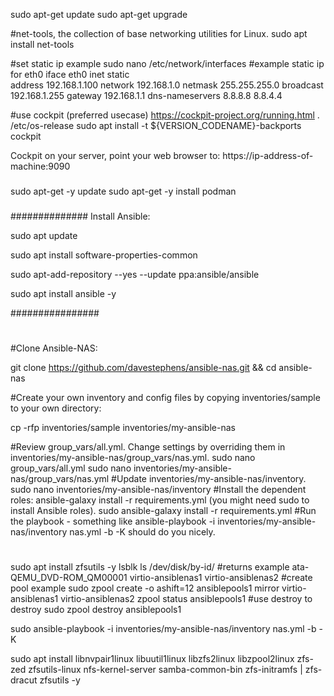 
sudo apt-get update
sudo apt-get upgrade

#net-tools, the collection of base networking utilities for Linux.
sudo apt install net-tools

#set static ip example
sudo nano /etc/network/interfaces
#example static ip for eth0
iface eth0 inet static    
    address 192.168.1.100
    network 192.168.1.0
    netmask 255.255.255.0
    broadcast 192.168.1.255
    gateway 192.168.1.1
    dns-nameservers 8.8.8.8 8.8.4.4


#use cockpit (preferred usecase) https://cockpit-project.org/running.html
. /etc/os-release
sudo apt install -t ${VERSION_CODENAME}-backports cockpit


Cockpit on your server, point your web browser to: https://ip-address-of-machine:9090

###
sudo apt-get -y update
sudo apt-get -y install podman

###

##############
Install Ansible:

sudo apt update

sudo apt install software-properties-common

sudo apt-add-repository --yes --update ppa:ansible/ansible

sudo apt install ansible -y

################
#
#Clone Ansible-NAS:

git clone https://github.com/davestephens/ansible-nas.git && cd ansible-nas

#Create your own inventory and config files by copying inventories/sample to your own directory:

cp -rfp inventories/sample inventories/my-ansible-nas

#Review group_vars/all.yml. Change settings by overriding them in inventories/my-ansible-nas/group_vars/nas.yml.
sudo nano group_vars/all.yml
sudo nano inventories/my-ansible-nas/group_vars/nas.yml
#Update inventories/my-ansible-nas/inventory.
sudo nano inventories/my-ansible-nas/inventory
#Install the dependent roles: ansible-galaxy install -r requirements.yml (you might need sudo to install Ansible roles).
sudo ansible-galaxy install -r requirements.yml 
#Run the playbook - something like ansible-playbook -i inventories/my-ansible-nas/inventory nas.yml -b -K should do you nicely.

#
sudo apt install zfsutils -y
lsblk
ls /dev/disk/by-id/
#returns example
ata-QEMU_DVD-ROM_QM00001  virtio-ansiblenas1  virtio-ansiblenas2
#create pool example 
sudo zpool create -o ashift=12 ansiblepools1 mirror virtio-ansiblenas1 virtio-ansiblenas2
zpool status ansiblepools1
#use destroy to destroy
sudo zpool destroy ansiblepools1


sudo ansible-playbook -i inventories/my-ansible-nas/inventory nas.yml -b -K 

sudo apt install libnvpair1linux libuutil1linux libzfs2linux libzpool2linux zfs-zed zfsutils-linux nfs-kernel-server samba-common-bin zfs-initramfs | zfs-dracut zfsutils -y













